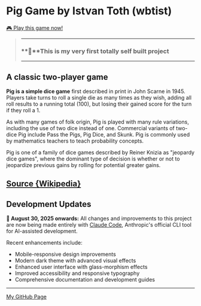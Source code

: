 # Pig Game by Istvan Toth (wbtist)

[🎮 Play this game now!](https://wbtist.github.io/Pig-Game/)

> ---
> 
> ### **🔆**This is my very first totally self built project
> 
> ---

## A classic two-player game

**Pig is a simple dice game** first described in print in John Scarne in 1945. Players take turns to roll a single die as many times as they wish, adding all roll results to a running total (100), but losing their gained score for the turn if they roll a 1.

As with many games of folk origin, Pig is played with many rule variations, including the use of two dice instead of one. Commercial variants of two-dice Pig include Pass the Pigs, Pig Dice, and Skunk. Pig is commonly used by mathematics teachers to teach probability concepts.

Pig is one of a family of dice games described by Reiner Knizia as "jeopardy dice games", where the dominant type of decision is whether or not to jeopardize previous gains by rolling for potential greater gains.

## [Source {Wikipedia}](<https://www.wikiwand.com/en/Pig_(dice_game)>)

## Development Updates

**📅 August 30, 2025 onwards:** All changes and improvements to this project are now being made entirely with [Claude Code](https://claude.ai/code), Anthropic's official CLI tool for AI-assisted development.

Recent enhancements include:
- Mobile-responsive design improvements
- Modern dark theme with advanced visual effects
- Enhanced user interface with glass-morphism effects
- Improved accessibility and responsive typography
- Comprehensive documentation and development guides

---

[My GitHub Page](https://wbtist.github.io/)
